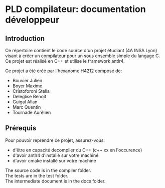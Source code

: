 # PLD compilateur: documentation développeur

## Introduction
Ce répertoire contient le code source d'un projet étudiant (4A INSA Lyon) visant à créer un compilateur pour un sous ensemble simple du langage C. Ce projet est réalisé en C++ et utilise le framework antlr4.

Ce projet a été créé par l'hexanome H4212 composé de:
- Bouvier Julien
- Boyer Maxime
- Cristoforoni Stella
- Deleglise Benoit
- Guigal Allan
- Marc Quentin
- Tournade Aurélien

## Prérequis
Pour pouvoir reprendre ce projet, assurez-vous:
- d'être en capacité decompiler du C++ (c++ xx en l'occurence)
- d'avoir antlr4 d'installé sur votre machiné
- d'avoir cmake installé sur votre machine





The source code is in the compiler folder. <br>
The tests are in the test folder. <br>
The intermediate document is in the docs folder. <br>
